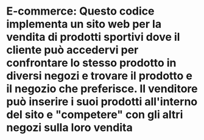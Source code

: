 ﻿# E-commerce: Questo codice implementa un sito web per la vendita di prodotti sportivi dove il cliente può accedervi per confrontare lo stesso prodotto in diversi negozi e trovare il prodotto e il negozio che preferisce. Il venditore può inserire i suoi prodotti all'interno del sito e "competere" con gli altri negozi sulla loro vendita
